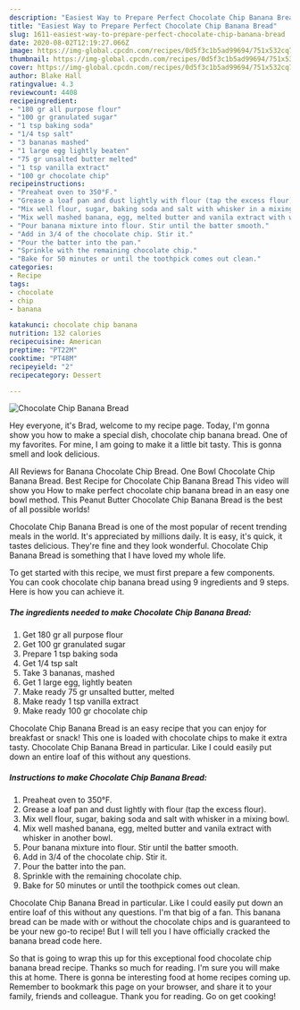 ```yaml
---
description: "Easiest Way to Prepare Perfect Chocolate Chip Banana Bread"
title: "Easiest Way to Prepare Perfect Chocolate Chip Banana Bread"
slug: 1611-easiest-way-to-prepare-perfect-chocolate-chip-banana-bread
date: 2020-08-02T12:19:27.066Z
image: https://img-global.cpcdn.com/recipes/0d5f3c1b5ad99694/751x532cq70/chocolate-chip-banana-bread-recipe-main-photo.jpg
thumbnail: https://img-global.cpcdn.com/recipes/0d5f3c1b5ad99694/751x532cq70/chocolate-chip-banana-bread-recipe-main-photo.jpg
cover: https://img-global.cpcdn.com/recipes/0d5f3c1b5ad99694/751x532cq70/chocolate-chip-banana-bread-recipe-main-photo.jpg
author: Blake Hall
ratingvalue: 4.3
reviewcount: 4408
recipeingredient:
- "180 gr all purpose flour"
- "100 gr granulated sugar"
- "1 tsp baking soda"
- "1/4 tsp salt"
- "3 bananas mashed"
- "1 large egg lightly beaten"
- "75 gr unsalted butter melted"
- "1 tsp vanilla extract"
- "100 gr chocolate chip"
recipeinstructions:
- "Preaheat oven to 350°F."
- "Grease a loaf pan and dust lightly with flour (tap the excess flour)."
- "Mix well flour, sugar, baking soda and salt with whisker in a mixing bowl."
- "Mix well mashed banana, egg, melted butter and vanila extract with whisker in another bowl."
- "Pour banana mixture into flour. Stir until the batter smooth."
- "Add in 3/4 of the chocolate chip. Stir it."
- "Pour the batter into the pan."
- "Sprinkle with the remaining chocolate chip."
- "Bake for 50 minutes or until the toothpick comes out clean."
categories:
- Recipe
tags:
- chocolate
- chip
- banana

katakunci: chocolate chip banana 
nutrition: 132 calories
recipecuisine: American
preptime: "PT22M"
cooktime: "PT48M"
recipeyield: "2"
recipecategory: Dessert

---
```



![Chocolate Chip Banana Bread](https://img-global.cpcdn.com/recipes/0d5f3c1b5ad99694/751x532cq70/chocolate-chip-banana-bread-recipe-main-photo.jpg)

Hey everyone, it's Brad, welcome to my recipe page. Today, I'm gonna show you how to make a special dish, chocolate chip banana bread. One of my favorites. For mine, I am going to make it a little bit tasty. This is gonna smell and look delicious.

All Reviews for Banana Chocolate Chip Bread. One Bowl Chocolate Chip Banana Bread. Best Recipe for Chocolate Chip Banana Bread This video will show you How to make perfect chocolate chip banana bread in an easy one bowl method. This Peanut Butter Chocolate Chip Banana Bread is the best of all possible worlds!

Chocolate Chip Banana Bread is one of the most popular of recent trending meals in the world. It's appreciated by millions daily. It is easy, it's quick, it tastes delicious. They're fine and they look wonderful. Chocolate Chip Banana Bread is something that I have loved my whole life.


To get started with this recipe, we must first prepare a few components. You can cook chocolate chip banana bread using 9 ingredients and 9 steps. Here is how you can achieve it.

<!--inarticleads1-->

##### The ingredients needed to make Chocolate Chip Banana Bread:

1. Get 180 gr all purpose flour
1. Get 100 gr granulated sugar
1. Prepare 1 tsp baking soda
1. Get 1/4 tsp salt
1. Take 3 bananas, mashed
1. Get 1 large egg, lightly beaten
1. Make ready 75 gr unsalted butter, melted
1. Make ready 1 tsp vanilla extract
1. Make ready 100 gr chocolate chip


Chocolate Chip Banana Bread is an easy recipe that you can enjoy for breakfast or snack! This one is loaded with chocolate chips to make it extra tasty. Chocolate Chip Banana Bread in particular. Like I could easily put down an entire loaf of this without any questions. 

<!--inarticleads2-->

##### Instructions to make Chocolate Chip Banana Bread:

1. Preaheat oven to 350°F.
1. Grease a loaf pan and dust lightly with flour (tap the excess flour).
1. Mix well flour, sugar, baking soda and salt with whisker in a mixing bowl.
1. Mix well mashed banana, egg, melted butter and vanila extract with whisker in another bowl.
1. Pour banana mixture into flour. Stir until the batter smooth.
1. Add in 3/4 of the chocolate chip. Stir it.
1. Pour the batter into the pan.
1. Sprinkle with the remaining chocolate chip.
1. Bake for 50 minutes or until the toothpick comes out clean.


Chocolate Chip Banana Bread in particular. Like I could easily put down an entire loaf of this without any questions. I&#39;m that big of a fan. This banana bread can be made with or without the chocolate chips and is guaranteed to be your new go-to recipe! But I will tell you I have officially cracked the banana bread code here. 

So that is going to wrap this up for this exceptional food chocolate chip banana bread recipe. Thanks so much for reading. I'm sure you will make this at home. There is gonna be interesting food at home recipes coming up. Remember to bookmark this page on your browser, and share it to your family, friends and colleague. Thank you for reading. Go on get cooking!
